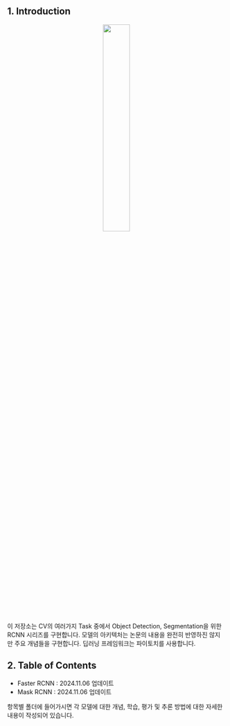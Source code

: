 ## 1. Introduction
<p align="center"><img src="https://github.com/user-attachments/assets/7ccaa306-a774-4d51-abb5-8e6e57a438fb" width="35%" height="35%"></p>

이 저장소는 CV의 여러가지 Task 중에서 Object Detection, Segmentation을 위한 RCNN 시리즈를 구현합니다. 모델의 아키텍처는 논문의 내용을 완전히 반영하진 않지만 주요 개념들을 구현합니다.
딥러닝 프레임워크는 파이토치를 사용합니다.

## 2. Table of Contents
- Faster RCNN : 2024.11.06 업데이트
- Mask RCNN : 2024.11.06 업데이트

항목별 폴더에 들어가시면 각 모델에 대한 개념, 학습, 평가 및 추론 방법에 대한 자세한 내용이 작성되어 있습니다.
